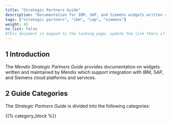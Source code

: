 ```yaml
---
title: "Strategic Partners Guide"
description: "Documentation for IBM, SAP, and Siemens widgets written and maintained by Mendix"
tags: ["strategic partners", "ibm", "sap", "siemens"]
weight: 45
no_list: false
#This document is mapped to the landing page, update the link there if renaming or moving the doc file.
---
```


## 1 Introduction

The *Mendix Strategic Partners Guide* provides documentation on widgets written and maintained by Mendix which support integration with IBM, SAP, and Siemens cloud platforms and services.

## 2 Guide Categories

The *Strategic Partners Guide* is divided into the following categories:

{{% category_block %}}
